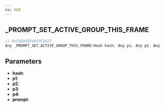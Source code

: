 ```yaml
---
ns: HUD
---
```

## _PROMPT_SET_ACTIVE_GROUP_THIS_FRAME

```c
// 0xC65A45D4453C2627
Any _PROMPT_SET_ACTIVE_GROUP_THIS_FRAME(Hash hash, Any p1, Any p2, Any p3, Any p4, int prompt);
```

## Parameters
* **hash**:
* **p1**:
* **p2**:
* **p3**:
* **p4**:
* **prompt**:
